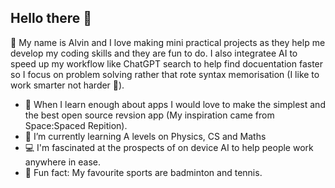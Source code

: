 <h2> Hello there 👋</h2>

🌱 My name is Alvin and I love making mini practical projects as they help me develop my coding skills and they are fun to do. I also integratee  AI to speed up my workflow like ChatGPT search to help find docuentation faster so I focus on problem solving rather that rote syntax memorisation (I like to work smarter not harder 🧠).





- 🔭 When I learn enough about apps I would love to make the simplest and the best open source revsion app (My inspiration came from Space:Spaced Repition).
- 🏫 I’m currently learning A levels on Physics, CS and Maths
- 💻 I'm fascinated at the prospects of on device AI to help people work anywhere in ease.
- 🏸 Fun fact: My favourite sports are badminton and tennis.



<!--
**a-l-pha/a-l-pha** is a ✨ _special_ ✨ repository because its `README.md` (this file) appears on your GitHub profile.

Here are some ideas to get you started:

- 🔭 I’m currently working on ...
- 🌱 I’m currently learning ...
- 👯 I’m looking to collaborate on ...
- 🤔 I’m looking for help with ...
- 💬 Ask me about ...
- 📫 How to reach me: ...
- ⚡ Fun fact: ...
-->
